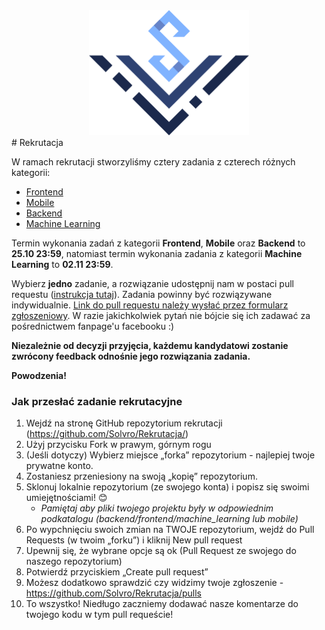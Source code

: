 <div align="center">
<img src="./assets/logo_solvro.png" height="200">
</div>
# Rekrutacja

W ramach rekrutacji stworzyliśmy cztery zadania z czterech różnych kategorii:

  - [Frontend](./frontend/zadanie.md)
  - [Mobile](./mobile/zadanie.md)
  - [Backend](./backend/zadanie.md)
  - [Machine Learning](./machine_learning/zadanie.md)

Termin wykonania zadań z kategorii **Frontend**, **Mobile** oraz **Backend** to **25.10 23:59**, natomiast termin wykonania zadania z kategorii **Machine Learning** to **02.11 23:59**.

Wybierz **jedno** zadanie, a rozwiązanie udostępnij nam w postaci pull requestu ([instrukcja tutaj](#forktutorial)). Zadania powinny być rozwiązywane indywidualnie. [Link do pull requestu należy wysłać przez formularz zgłoszeniowy](https://forms.gle/6baysgGyRhC1KeSD8). W razie jakichkolwiek pytań nie bójcie się ich zadawać za pośrednictwem fanpage'u facebooku :)  

**Niezależnie od decyzji przyjęcia, każdemu kandydatowi zostanie zwrócony feedback odnośnie jego rozwiązania zadania.**  

**Powodzenia!**

<a name="forktutorial"></a>
### Jak przesłać zadanie rekrutacyjne
1.	Wejdź na stronę GitHub repozytorium rekrutacji (https://github.com/Solvro/Rekrutacja/)
2.	Użyj przycisku Fork w prawym, górnym rogu
3.	(Jeśli dotyczy) Wybierz miejsce „forka” repozytorium - najlepiej twoje prywatne konto.
4.	Zostaniesz przeniesiony na swoją „kopię” repozytorium.
5.	Sklonuj lokalnie repozytorium (ze swojego konta) i popisz się swoimi umiejętnościami! 😊
    * *Pamiętaj aby pliki twojego projektu były w odpowiednim podkatalogu (backend/frontend/machine_learning lub mobile)*
6.	Po wypchnięciu swoich zmian na TWOJE repozytorium, wejdź do Pull Requests (w twoim „forku”) i kliknij New pull request
7.	Upewnij się, że wybrane opcje są ok (Pull Request ze swojego do naszego repozytorium)
8.	Potwierdź przyciskiem „Create pull request”
9.	Możesz dodatkowo sprawdzić czy widzimy twoje zgłoszenie - https://github.com/Solvro/Rekrutacja/pulls
10.	To wszystko! Niedługo zaczniemy dodawać nasze komentarze do twojego kodu w tym pull requeście!
